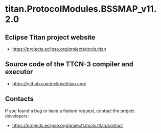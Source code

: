 # titan.ProtocolModules.BSSMAP_v11.2.0

## Eclipse Titan project website

* https://projects.eclipse.org/projects/tools.titan

## Source code of the TTCN-3 compiler and executor

* https://github.com/eclipse/titan.core

## Contacts
If you found a bug or have a feature request, contact the project developers:
* https://projects.eclipse.org/projects/tools.titan/contact
